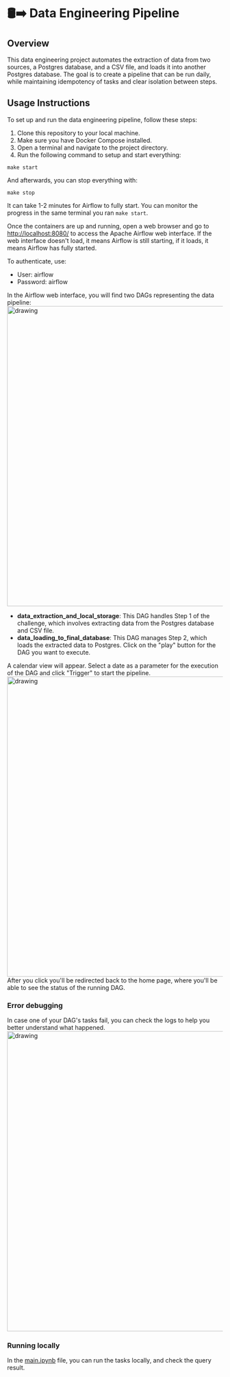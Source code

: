 # 🛢️➡️ Data Engineering Pipeline
## Overview
This data engineering project automates the extraction of data from two sources, a Postgres database, and a CSV file, and loads it into another Postgres database. The goal is to create a pipeline that can be run daily, while maintaining idempotency of tasks and clear isolation between steps.

## Usage Instructions
To set up and run the data engineering pipeline, follow these steps:

1. Clone this repository to your local machine.
2. Make sure you have Docker Compose installed.
3. Open a terminal and navigate to the project directory.
4. Run the following command to setup and start everything:

```
make start
```
And afterwards, you can stop everything with:
```
make stop
```

It can take 1-2 minutes for Airflow to fully start. You can monitor the progress in the same terminal you ran `make start`.

Once the containers are up and running, open a web browser and go to [http://localhost:8080/](http://localhost:8080/) to access the Apache Airflow web interface. If the web interface doesn't load, it means Airflow is still starting, if it loads, it means Airflow has fully started.

To authenticate, use:
- User: airflow
- Password: airflow  

In the Airflow web interface, you will find two DAGs representing the data pipeline:
<br/><img src="https://github.com/njoppi2/data-pipeline/assets/16853682/56442fe7-7f2e-41fa-af1f-8d1bcfba1233" alt="drawing" width="700"/><br/>

- **data_extraction_and_local_storage**: This DAG handles Step 1 of the challenge, which involves extracting data from the Postgres database and CSV file.
- **data_loading_to_final_database**: This DAG manages Step 2, which loads the extracted data to Postgres.
Click on the "play" button for the DAG you want to execute.

A calendar view will appear. Select a date as a parameter for the execution of the DAG and click "Trigger" to start the pipeline.
<br/><img src="https://github.com/njoppi2/data-pipeline/assets/16853682/d608b96b-5b69-43a2-97a3-5cafb799d460" alt="drawing" width="700"/><br/>
After you click you'll be redirected back to the home page, where you'll be able to see the status of the running DAG.

### Error debugging
In case one of your DAG's tasks fail, you can check the logs to help you better understand what happened.
<br/><img src="https://github.com/njoppi2/data-pipeline/assets/16853682/1c50b7c0-10d8-4630-9c81-3e2961cd81b4" alt="drawing" width="700"/><br/>

### Running locally
In the [main.ipynb](https://github.com/njoppi2/data-pipeline/blob/main/main.ipynb) file, you can run the tasks locally, and check the query result.

<!--
The project ensures that each task is idempotent, allowing you to rerun the pipeline without causing duplicates or errors.
Dependencies between steps are enforced to prevent running Step 2 without the successful completion of Step 1.
The pipeline can be configured to run for different days, including past days.
Results of the final query can be found in the query/result.csv file.
